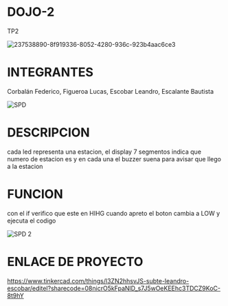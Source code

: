 # DOJO-2
TP2

![237538890-8f919336-8052-4280-936c-923b4aac6ce3](https://github.com/LeandroUTNFRA/DOJO-2/assets/122940722/16b2cd02-9ee1-403e-b069-5296c587057a)


# INTEGRANTES

Corbalán Federico, Figueroa Lucas, Escobar Leandro, Escalante Bautista


![SPD](https://github.com/LeandroUTNFRA/DOJO-2/assets/122940722/b034bf16-50fd-4dde-8463-4305fa269c6a)

# DESCRIPCION
cada led representa una estacion, el display 7 segmentos indica que numero de estacion es y en cada una el buzzer suena para avisar que llego a la estacion

# FUNCION

con el if verifico que este en HIHG cuando apreto el  boton cambia a LOW y ejecuta el codigo

![SPD 2](https://github.com/LeandroUTNFRA/DOJO-2/assets/122940722/5214629d-8bcc-49fa-8eac-41db43b54c26)

#  ENLACE DE PROYECTO

https://www.tinkercad.com/things/l3ZN2hhsvJS-subte-leandro-escobar/editel?sharecode=08nicrO5kFpaNlD_s7J5wOeKEEhc3TDCZ9KoC-8t9hY
